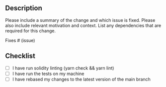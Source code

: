 ## Description

Please include a summary of the change and which issue is fixed. Please also include relevant motivation and context. List any dependencies that are required for this change.

Fixes # (issue)

## Checklist

- [ ] I have run solidity linting (yarn check && yarn lint)
- [ ] I have run the tests on my machine
- [ ] I have rebased my changes to the latest version of the main branch
